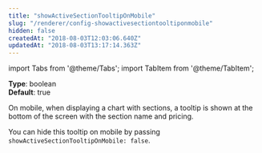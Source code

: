 ```yaml
---
title: "showActiveSectionTooltipOnMobile"
slug: "/renderer/config-showactivesectiontooltiponmobile"
hidden: false
createdAt: "2018-08-03T12:03:06.640Z"
updatedAt: "2018-08-03T13:17:14.363Z"
---
```


import Tabs from '@theme/Tabs';
import TabItem from '@theme/TabItem';

**Type**: boolean  
**Default**: true  

On mobile, when displaying a chart with sections, a tooltip is shown at the bottom of the screen with the section name and pricing.

You can hide this tooltip on mobile by passing `showActiveSectionTooltipOnMobile: false`.
